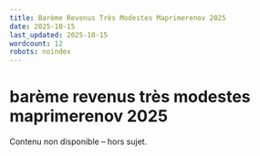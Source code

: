 ```yaml
---
title: Barème Revenus Très Modestes Maprimerenov 2025
date: 2025-10-15
last_updated: 2025-10-15
wordcount: 12
robots: noindex
---
```


# barème revenus très modestes maprimerenov 2025

Contenu non disponible – hors sujet.